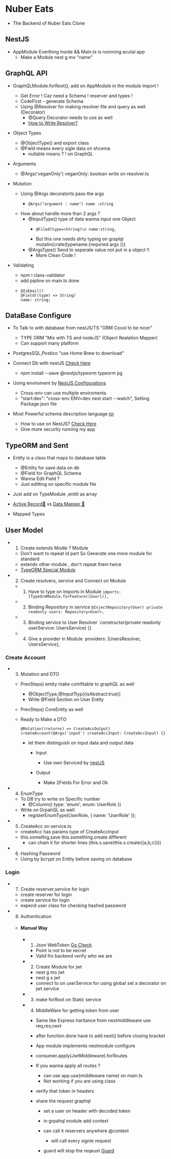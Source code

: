 # Nuber Eats

- The Backend of Nuber Eats Clone

## NestJS

- AppModule Everthing inside && Main.ts is runnning acutal app
  - Make a Module nest g mo "name"

## GraphQL API

- GraphQLModule.forRoot(), add on AppModule in the module import !

  - Get Error ! Caz need a Schema ! reserver and types !
  - CodeFirst - generate Schema
  - Using @Resolver for making resolver file and query as well (Decorator)
    - @Query Decorator needs to use as well
    - [How to Write Resolver? ](https://docs.nestjs.com/graphql/resolvers)

- Object Types

  - @ObjectType() and export class
  - @Field means every sigle data on shcema
    - nullable means ? ! on GraphQL

- Arguments

  - @Args('veganOnly') veganOnly: boolean write on resolver.ts

- Mutation

  - Using @Args decoratorts pass the args
    - ```
      @Args("argument : name") name :string
      ```
  - How about handle more than 2 args ?
    - @InputType() type of data wanna input one Object
      - ```
        @Filed(type=>String)\n name:string,
        ```
      - But this one needs dirty typing on graplql mutatin{crate(typename:{requried args })}
    - @ArgsType() Send to seperate value not put in a object !!
      - More Clean Code !

- Validating
  - npm i class-validator
  - add pipline on main.ts done
  - ```
    @IsEmail()
    @Field((type) => String)
    name: string;
    ```

## DataBase Configure

- To Talk to with database from nestJS/TS "ORM Coool to be nicer"

  - TYPE ORM "Mix with TS and nodeJS" (Object Realation Mapper)
  - Can support many platform

- PostgresSQL,Postico "use Home Brew to download"
- Connect Db with nestJS [Check Here](https://docs.nestjs.com/techniques/database#database)

  - npm install --save @nestjs/typeorm typeorm pg

- Using enviroment by [NestJS Configurations](https://docs.nestjs.com/techniques/configuration)

  - Cross-env can use multiple enviroments
  - "start:dev": "cross-env ENV=dev nest start --watch", Setting Package.json file

- Most Powerful schema description language [joi](https://www.npmjs.com/package/joi)
  - How to use on NestJS? [Check Here](https://docs.nestjs.com/techniques/configuration#schema-validation)
  - Give more security running my app

## TypeORM and Sent

- Entity is a class that maps to database table

  - @Entity for save data on db
  - @Field for GraphQL Schema
  - Wanna Edit Field ?
  - Just editting on specific module file

- Just add on TypeModule ,entiti as array

- [Active Record🎄](https://github.com/typeorm/typeorm/blob/master/docs/active-record-data-mapper.md) vs [Data Mapper 🎄](https://github.com/typeorm/typeorm/blob/master/docs/active-record-data-mapper.md#what-is-the-data-mapper-pattern)

- Mapped Types

## User Model

- 1. Create extends Modle ? Module

  - Don't want to repeat id part So Generate one more module for standard
  - extends other module , don't repeat them twice
  - [TypeORM Special Module](https://typeorm.io/#/entities/special-columns)

- 2. Create resolvers, service and Connect on Module

  - 1. Have to type on Imports in Module
       `imports: [TypeOrmModule.forFeature([User])],`
  - 2. Binding Repository in service
       `@InjectRepository(User) private readonly users: Repository<User>,`
  - 3. Binding service to User Resolver
       `constructor(private readonly userService: UsersService) {}
  - 4. Give a provider in Module` `providers: [UsersResolver, UsersService],`

### Create Account

- 3. Mutation and DTO

  - PrevSteps) entity make comfitable to graphQL as well
    - @ObjectType,@InputTtyp({isAbstract:true})
    - Write @Field Section on User Entity
  - PrevSteps) CoreEntity as well

  - Ready to Make a DTO

    ```
    @Mutation((returns) => CreateAccOutput)
    createAccount(@Args('input') createAccInput: CreateAccInput) {}
    ```

    - let them distinguish on input data and output data

      - Input

        - Use own Serviced by [nestJS](https://docs.nestjs.com/openapi/mapped-types#pick)

      - Output
        - Make 2Fields For Error and Ok

- 4. EnumType

  - To DB try to write on Specific number
    - @Column({ type: 'enum', enum: UserRole })
  - Write on GrpahQL as well
    - registerEnumType(UserRole, { name: 'UserRole' });

- 5. CreateAcc on service.ts

  - createAcc has params type of CreateAccInput
  - this.somethig,save this.something.create different
    - can chain it for shorter lines (this.s.save(this.s.create({a,b,c})))

- 6. Hashing Password
  - Using by bcrypt on Entity before saving on database

### Login

- 7. Create reserver,service for login

  - create reserver for login
  - create service for login
  - expend user class for checking hashed password

- 8. Authentication

  - #### Manual Way

    - 1. Json WebToken [Go Check](https://www.npmjs.com/package/jsonwebtoken)

      - Point is not to be secret
      - Valid fro backend verify who we are

    - 2. Create Module for jwt

      - nest g mo jwt
      - nest g s jwt
      - connect to on userService for using global set a decorator on jwt service

    - 3. make forRoot on Static service

    - 4. MiddleWare for getting token from user

      - Same like Express haritance from nextmiddleware use req,res,next
      - after function done have to add next() before closing bracket
      - App module implements nestmodule configure
      - consumer.apply(JwtMiddleware).forRoutes

      - If you wanna apply all routes ?

        - can use app.use(middleware name) on main.ts
        - Not working if you are using class

      - verify that token in headers
      - share the request graphql

        - set a user on header with decoded token
        - in grpahql module add context
        - can call it reservers anywhere @context

          - will call every signle request

        - guard will stop the reqeust [Guard](https://docs.nestjs.com/guards#guards)
